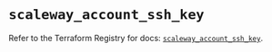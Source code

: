 # `scaleway_account_ssh_key`

Refer to the Terraform Registry for docs: [`scaleway_account_ssh_key`](https://registry.terraform.io/providers/scaleway/scaleway/2.42.1/docs/resources/account_ssh_key).

